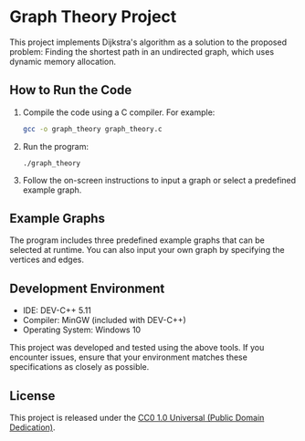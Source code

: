 # Graph Theory Project

This project implements Dijkstra's algorithm as a solution to the proposed problem: Finding the shortest path in an undirected graph, which uses dynamic memory allocation.

## How to Run the Code

1. Compile the code using a C compiler. For example:
   ```bash
   gcc -o graph_theory graph_theory.c

2. Run the program:
    ```
    ./graph_theory
3. Follow the on-screen instructions to input a graph or select a predefined example graph.

## Example Graphs

The program includes three predefined example graphs that can be selected at runtime. You can also input your own graph by specifying the vertices and edges.

## Development Environment

- IDE: DEV-C++ 5.11
- Compiler: MinGW (included with DEV-C++)
- Operating System: Windows 10

This project was developed and tested using the above tools. If you encounter issues, ensure that your environment matches these specifications as closely as possible.

## License

This project is released under the [CC0 1.0 Universal (Public Domain Dedication)](LICENSE).

